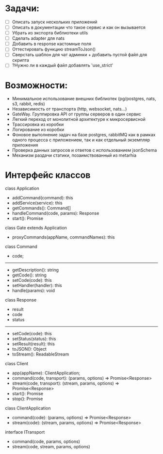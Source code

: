 # Задачи:
- [ ] Описать запуск нескольких приложений
- [ ] Описать в документации что такое сервис и как он вызывается
- [ ] Убрать из экспорта библиотеки utils
- [ ] Сделать adapter для nats
- [ ] Добавить в response кастомные поля
- [ ] Оттестировать функцию streamToJson()
- [ ] Сверстать шаблон для чат админки + добавить пустой файл для скрипта
- [ ] ?Нужно ли в каждый файл добавлять 'use_strict'

# Возможности:
- Минимальное использование внешних библиотек (pg/postgres, nats, s3, rabbit, redis)
- Независимость от транспорта (http, websocket, nats...)
- GateWay. Группировка API от группы серверов в один сервис
- Легкий переход от монолитной архитектуре к микросервисной
- Трассировка из коробки
- Логирование из коробки
- Фоновое выполнение задач на базе postgres, rabbitMQ как в рамках одного процесса с приложением, так и как отдельный экземпляр приложения
- Проверка данных запросов и ответов с использованием jsonSchema
- Механизм раздачи статики, позаимствованный из metarhia 

# Интерфейс классов
class Application
+ addCommand(command): this
+ addService(service): this
+ getCommands(): Command[]
+ handleCommand(code, params): Response
+ start(): Promise<void>

class Gate extends Application
+ proxyCommands(appName, commandNames): this

class Command
+ code;
--------------------------
+ getDescription(): string
+ getCode(): string
+ setCode(code): this
+ setHandler(handler): this
+ handle(params): void

class Response
+ result
+ code
+ status
--------------------------
+ setCode(code): this
+ setStatus(status): this
+ setResult(result): this
+ toJSON(): Object
+ toStream(): ReadableStream

class Client
+ app(appName): ClientApplication;
+ command(code, transport): (params, options) => Promise<Response<any>>
+ stream(code, transport): (stream, params, options) => Promise<Response<any>>
+ start(): Promise<Client>
+ stop(): Promise<void>

class ClientApplication
+ command(code): (params, options) => Promise<Response<any>>
+ stream(code): (stream, params, options) => Promise<Response<any>>

interface ITransport
+ command(code, params, options)
+ stream(code, stream, params, options)

